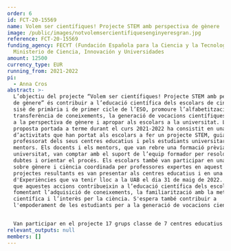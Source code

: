 ```yaml
---
order: 6
id: FCT-20-15569
name: Volem ser científiques! Projecte STEM amb perspectiva de gènere
image: /public/images/notvolemsercientifiquesenginyeresgran.jpg
reference: FCT-20-15569
funding_agency: FECYT (Fundación Española para la Ciencia y la Tecnología),
  Ministerio de Ciencia, Innovación y Universidades
amount: 12500
currency_type: EUR
running_from: 2021-2022
pi:
  - Anna Cros
abstract: >-
  L’objectiu del projecte “Volem ser científiques! Projecte STEM amb perspectiva
  de gènere” és contribuir a l’educació científica dels escolars de cinquè i
  sisè de primària i de primer cicle de l’ESO, promoure l’alfabetització i
  transferència de coneixements, la generació de vocacions científiques atenent
  a la perspectiva de gènere i apropar als escolars a la universitat. La
  proposta portada a terme durant el curs 2021-2022 ha consistit en una sèrie
  d’activitats que han portat als escolars a fer un projecte STEM, guiats pel
  professorat dels seus centres educatius i pels estudiants universitaris
  mentors. Els docents i els mentors, que van rebre una formació prèvia a la
  universitat, van comptar amb el suport de l’equip formador per resoldre els
  dubtes i orientar el procés. Els escolars també van participar en una jornada
  sobre gènere i ciència coordinada per professores expertes en aquest tema. Els
  projectes resultants es van presentar als centres educatius i en una Fira
  d'Experiències que va tenir lloc a la UAB el dia 31 de maig de 2022. S‘espera
  que aquestes accions contribueixin a l’educació científica dels escolars,
  fomentant l’adquisició de coneixements, la familiarització amb la metodologia
  científica i l’interès per la ciència. S'espera també contribuir a
  l'empoderament de les estudiants per a la generació de vocacions científiques.


  Van participar en el projecte 17 grups classe de 7 centres educatius d'educació primària i secundària (400 estudiants de cinquè i sisè curs de primària i de primer i segon curs de l'ESO); 15 docents dels centres participants, que van rebre la formació i el suport de l'equip formador de la UAB (equip del Centre de Recerca per a la Recerca Científica i Matemàtica-CRECIM), a més de la implicació de l'equip directiu i el claustre dels centres educatius, 30 estudiants universitaris mentors (majoritàriament dones), que van rebre formació i van participar en aquest projecte en el marc d'una Activitat d'Aprenentatge i Servei reconeguda per la universitat, i finalment també es va comptar amb la implicació del professorat de les Facultats de Ciències, Biociències i de l'Escola d'Enginyeria de la UAB en l'organització de tallers de caràcter cientificotecnològic dirigit als estudiants dels centres educatius participants.
relevant_outputs: null
members: []
---
```

